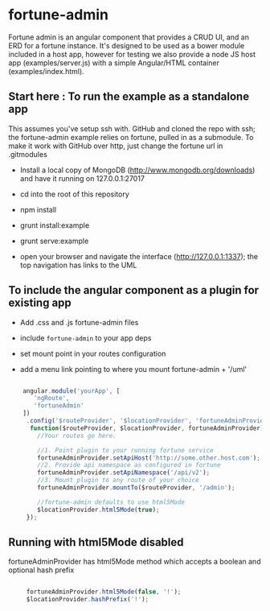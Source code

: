 fortune-admin
=============

Fortune admin is an angular component that provides a CRUD UI, and an ERD for a fortune instance. It's designed to be used as a bower module included in a host app, however for testing we also provide a node JS host app (examples/server.js) with a simple Angular/HTML container (examples/index.html).

## Start here : To run the example as a standalone app

This assumes you've setup ssh with. GitHub and cloned the repo with ssh; the fortune-admin example relies on fortune, pulled in as a submodule. To make it work with GitHub over http, just change the fortune url in .gitmodules

* Install a local copy of MongoDB (http://www.mongodb.org/downloads) and have it running on 127.0.0.1:27017

* cd into the root of this repository

* npm install

* grunt install:example
* grunt serve:example

* open your browser and navigate the interface (http://127.0.0.1:1337); the top navigation has links to the UML

## To include the angular component as a plugin for existing app

* Add .css and .js fortune-admin files

* include `fortune-admin` to your app deps

* set mount point in your routes configuration

* add a menu link pointing to where you mount fortune-admin + '/uml'

```js

    angular.module('yourApp', [
       'ngRoute',
       'fortuneAdmin'
    ])
     .config('$routeProvider', '$locationProvider', 'fortuneAdminProvider',
      function($routeProvider, $locationProvider, fortuneAdminProvider){
        //Your routes go here.

        //1. Point plugin to your running fortune service
        fortuneAdminProvider.setApiHost('http://some.other.host.com');
        //2. Provide api namespace as configured in fortune
        fortuneAdminProvider.setApiNamespace('/api/v2');
        //3. Mount plugin to any route of your choice
        fortuneAdminProvider.mountTo($routeProvider, '/admin');

        //fortune-admin defaults to use html5Mode
        $locationProvider.html5Mode(true);
     });
```

## Running with html5Mode disabled

fortuneAdminProvider has html5Mode method which accepts a boolean and optional hash prefix

```js

     fortuneAdminProvider.html5Mode(false, '!');
     $locationProvider.hashPrefix('!');

```
